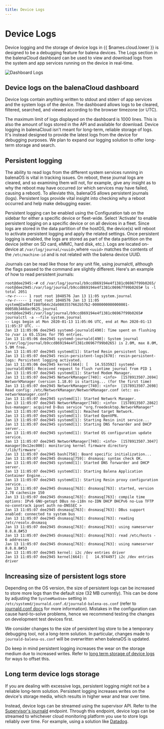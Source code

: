 ```yaml
---
title: Device Logs
---
```


# Device Logs

Device logging and the storage of device logs in {{ $names.cloud.lower }} is designed to be a debugging feature for balena devices. The Logs section in the balenaCloud dashboard can be used to view and download logs from the system and app services running on the device in real-time.

<img alt="Dashboard Logs" src="/img/common/main_dashboard/device_logs.webp">

## Device logs on the balenaCloud dashboard

Device logs contain anything written to stdout and stderr of app services and the system logs of the device. The dashboard allows logs to be cleared, filtered, searched, and viewed according to the browser timezone (or UTC).

The maximum limit of logs displayed on the dashboard is 1000 lines. This is also the amount of logs stored in the API and available for download. Device logging in balenaCloud isn't meant for long-term, reliable storage of logs. It's instead designed to provide the latest logs from the device for debugging purposes. We plan to expand our logging solution to offer long-term storage and search.

## Persistent logging

The ability to read logs from the different system services running in balenaOS is vital in tracking issues. On reboot, these journal logs are cleared, and so examining them will not, for example, give any insight as to why the reboot may have occurred (or which services may have failed, causing a reboot).
To alleviate this, balenaOS allows persistent journals (logs). Persistent logs provide vital insight into checking why a reboot occurred and help make debugging easier.

Persistent logging can be enabled using the Configuration tab on the sidebar for either a specific device or fleet-wide. Select 'Activate' to enable persistent logging on a specific device or on all devices in a fleet.
Since logs are stored in the data partition of the hostOS, the device(s) will reboot to activate persistent logging and apply the related settings.
Once persistent logging is enabled, the logs are stored as part of the data partition on the device (either on SD card, eMMC, hard disk, etc.). Logs are located on-device at `/var/log/journal/<uuid>`,where `<uuid>` matches the contents of the `/etc/machine-id` and is not related with the balena device UUID.

Journals can be read like those for any unit file, using journalctl, although the flags passed to the command are slightly different. Here's an example of how to read persistent journals:

```
root@dee2945:~# cd /var/log/journal/b9ccd869194e4f1381c06967f99b0265/
root@dee2945:/var/log/journal/b9ccd869194e4f1381c06967f99b0265# ls -l
total 2051
-rw-r----- 1 root root 1048576 Jan 13 11:05 system.journal
-rw-r----- 1 root root 1048576 Jan 13 11:05 system@2ad94f188fb64c2da9803557662b57b2-0000000000000001-00058b3468ac9625.journal
root@dee2945:/var/log/journal/b9ccd869194e4f1381c06967f99b0265# journalctl -a --file system.journal
-- Logs begin at Mon 2020-01-13 11:05:06 UTC, end at Mon 2020-01-13 11:05:37 UTC. --
Jan 13 11:05:06 dee2945 systemd-journald[490]: Time spent on flushing to /var is 65.151ms for 795 entries.
Jan 13 11:05:06 dee2945 systemd-journald[490]: System journal (/var/log/journal/b9ccd869194e4f1381c06967f99b0265) is 2.0M, max 8.0M, 5.9M free.
Jan 13 11:05:07 dee2945 systemd[1]: Started Resin persistent logs.
Jan 13 11:05:07 dee2945 resin-persistent-logs[670]: resin-persistent-logs: Persistent logging activated.
Jan 13 11:05:06 dee2945 kernel[664]: [   14.553592] systemd-journald[490]: Received request to flush runtime journal from PID 1
Jan 13 11:05:07 dee2945 systemd[1]: Started Modem Manager.
Jan 13 11:05:07 dee2945 NetworkManager[740]: <info>  [1578913507.2694] NetworkManager (version 1.18.0) is starting... (for the first time)
Jan 13 11:05:07 dee2945 NetworkManager[740]: <info>  [1578913507.2698] Read config: /etc/NetworkManager/NetworkManager.conf (etc: os-networkmanager.conf)
Jan 13 11:05:07 dee2945 systemd[1]: Started Network Manager.
Jan 13 11:05:07 dee2945 NetworkManager[740]: <info>  [1578913507.2862] bus-manager: acquired D-Bus service "org.freedesktop.NetworkManager"
Jan 13 11:05:07 dee2945 systemd[1]: Reached target Network.
Jan 13 11:05:07 dee2945 systemd[1]: Started OpenVPN.
Jan 13 11:05:07 dee2945 systemd[1]: Starting Resin init service...
Jan 13 11:05:07 dee2945 systemd[1]: Starting DNS forwarder and DHCP server...
Jan 13 11:05:07 dee2945 systemd[1]: Started OS configuration update service.
Jan 13 11:05:07 dee2945 NetworkManager[740]: <info>  [1578913507.3047] manager[0x12ec000]: monitoring kernel firmware directory '/lib/firmware'.
Jan 13 11:05:07 dee2945 bash[758]: Board specific initialization...
Jan 13 11:05:07 dee2945 dnsmasq[759]: dnsmasq: syntax check OK.
Jan 13 11:05:07 dee2945 systemd[1]: Started DNS forwarder and DHCP server.
Jan 13 11:05:07 dee2945 systemd[1]: Starting Balena Application Container Engine...
Jan 13 11:05:07 dee2945 systemd[1]: Starting Resin proxy configuration service...
Jan 13 11:05:07 dee2945 dnsmasq[763]: dnsmasq[763]: started, version 2.78 cachesize 150
Jan 13 11:05:07 dee2945 dnsmasq[763]: dnsmasq[763]: compile time options: IPv6 GNU-getopt DBus no-i18n no-IDN DHCP DHCPv6 no-Lua TFTP no-conntrack ipset auth no-DNSSEC >
Jan 13 11:05:07 dee2945 dnsmasq[763]: dnsmasq[763]: DBus support enabled: connected to system bus
Jan 13 11:05:07 dee2945 dnsmasq[763]: dnsmasq[763]: reading /etc/resolv.dnsmasq
Jan 13 11:05:07 dee2945 dnsmasq[763]: dnsmasq[763]: using nameserver 8.8.8.8#53
Jan 13 11:05:07 dee2945 dnsmasq[763]: dnsmasq[763]: read /etc/hosts - 6 addresses
Jan 13 11:05:07 dee2945 dnsmasq[763]: dnsmasq[763]: using nameserver 8.8.8.8#53
Jan 13 11:05:07 dee2945 kernel: i2c /dev entries driver
Jan 13 11:05:07 dee2945 kernel[664]: [   14.974497] i2c /dev entries driver
```

## Increasing size of persistent logs store

Depending on the OS version, the size of persistent logs can be increased to store more logs than the default size (32 MB currently). This can be done by adjusting the `SystemMaxUse=` setting in `/etc/systemd/journald.conf.d/journald-balena-os.conf` (refer to [journald.conf docs](https://www.freedesktop.org/software/systemd/man/journald.conf.html) for more information). Mistakes in the configuration can cause hard-to-solve problems, hence we recommend testing the changes on development test devices first.

We consider changes to the size of persistent log store to be a temporary debugging tool, not a long-term solution. In particular, changes made to `journald-balena-os.conf` will be overwritten when balenaOS is updated.

Do keep in mind persistent logging increases the wear on the storage medium due to increased writes. Refer to [long term storage of device logs](#long-term-device-logs-storage) for ways to offset this.

## Long term device logs storage

If you are dealing with excessive logs, persistent logging might not be a reliable long-term solution. Persistent logging increases writes on the device's storage media, which results in higher wear and tear over time.

Instead, device logs can be streamed using the supervisor API. Refer to the [Supervisor's journald](https://www.balena.io/docs/reference/supervisor/supervisor-api/#journald-logs) endpoint. Through this endpoint, device logs can be streamed to whichever cloud monitoring platform you use to store logs reliably over time. For example, using a solution like [Datadog](https://www.balena.io/blog/iot-fleet-monitoring-with-datadog-and-balenacloud-how-small-agent-containers-make-a-big-impact/).


